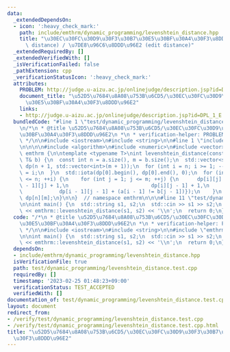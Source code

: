 ```yaml
---
data:
  _extendedDependsOn:
  - icon: ':heavy_check_mark:'
    path: include/emthrm/dynamic_programming/levenshtein_distance.hpp
    title: "\u30EC\u30FC\u30D9\u30F3\u30B7\u30E5\u30BF\u30A4\u30F3\u8DDD\u96E2 (Levenshtein\
      \ distance) / \u7DE8\u96C6\u8DDD\u96E2 (edit distance)"
  _extendedRequiredBy: []
  _extendedVerifiedWith: []
  _isVerificationFailed: false
  _pathExtension: cpp
  _verificationStatusIcon: ':heavy_check_mark:'
  attributes:
    PROBLEM: http://judge.u-aizu.ac.jp/onlinejudge/description.jsp?id=DPL_1_E
    document_title: "\u52D5\u7684\u8A08\u753B\u6CD5/\u30EC\u30FC\u30D9\u30F3\u30B7\
      \u30E5\u30BF\u30A4\u30F3\u8DDD\u96E2"
    links:
    - http://judge.u-aizu.ac.jp/onlinejudge/description.jsp?id=DPL_1_E
  bundledCode: "#line 1 \"test/dynamic_programming/levenshtein_distance.test.cpp\"\
    \n/*\n * @title \u52D5\u7684\u8A08\u753B\u6CD5/\u30EC\u30FC\u30D9\u30F3\u30B7\u30E5\
    \u30BF\u30A4\u30F3\u8DDD\u96E2\n *\n * verification-helper: PROBLEM http://judge.u-aizu.ac.jp/onlinejudge/description.jsp?id=DPL_1_E\n\
    \ */\n\n#include <iostream>\n#include <string>\n\n#line 1 \"include/emthrm/dynamic_programming/levenshtein_distance.hpp\"\
    \n\n\n\n#include <algorithm>\n#include <numeric>\n#include <vector>\n\nnamespace\
    \ emthrm {\n\ntemplate <typename T>\nint levenshtein_distance(const T& a, const\
    \ T& b) {\n  const int n = a.size(), m = b.size();\n  std::vector<std::vector<int>>\
    \ dp(n + 1, std::vector<int>(m + 1));\n  for (int i = n; i >= 1; --i) {\n    dp[i][0]\
    \ = i;\n  }\n  std::iota(dp[0].begin(), dp[0].end(), 0);\n  for (int i = 1; i\
    \ <= n; ++i) {\n    for (int j = 1; j <= m; ++j) {\n      dp[i][j] = std::min({dp[i\
    \ - 1][j] + 1,\n                           dp[i][j - 1] + 1,\n               \
    \            dp[i - 1][j - 1] + (a[i - 1] != b[j - 1])});\n    }\n  }\n  return\
    \ dp[n][m];\n}\n\n}  // namespace emthrm\n\n\n#line 11 \"test/dynamic_programming/levenshtein_distance.test.cpp\"\
    \n\nint main() {\n  std::string s1, s2;\n  std::cin >> s1 >> s2;\n  std::cout\
    \ << emthrm::levenshtein_distance(s1, s2) << '\\n';\n  return 0;\n}\n"
  code: "/*\n * @title \u52D5\u7684\u8A08\u753B\u6CD5/\u30EC\u30FC\u30D9\u30F3\u30B7\
    \u30E5\u30BF\u30A4\u30F3\u8DDD\u96E2\n *\n * verification-helper: PROBLEM http://judge.u-aizu.ac.jp/onlinejudge/description.jsp?id=DPL_1_E\n\
    \ */\n\n#include <iostream>\n#include <string>\n\n#include \"emthrm/dynamic_programming/levenshtein_distance.hpp\"\
    \n\nint main() {\n  std::string s1, s2;\n  std::cin >> s1 >> s2;\n  std::cout\
    \ << emthrm::levenshtein_distance(s1, s2) << '\\n';\n  return 0;\n}\n"
  dependsOn:
  - include/emthrm/dynamic_programming/levenshtein_distance.hpp
  isVerificationFile: true
  path: test/dynamic_programming/levenshtein_distance.test.cpp
  requiredBy: []
  timestamp: '2023-02-25 01:48:23+09:00'
  verificationStatus: TEST_ACCEPTED
  verifiedWith: []
documentation_of: test/dynamic_programming/levenshtein_distance.test.cpp
layout: document
redirect_from:
- /verify/test/dynamic_programming/levenshtein_distance.test.cpp
- /verify/test/dynamic_programming/levenshtein_distance.test.cpp.html
title: "\u52D5\u7684\u8A08\u753B\u6CD5/\u30EC\u30FC\u30D9\u30F3\u30B7\u30E5\u30BF\u30A4\
  \u30F3\u8DDD\u96E2"
---
```

